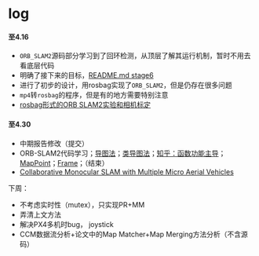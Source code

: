 # log
#### 至4.16
* `ORB_SLAM2`源码部分学习到了回环检测，从顶层了解其运行机制，暂时不用去看底层代码
* 明确了接下来的目标，[README.md stage6](../6_Map_Merging/README.md)
* 进行了初步的设计，用rosbag实现了`ORB_SLAM2`，但是仍存在很多问题
* `mp4`转`rosbag`的程序，但是有的地方需要特别注意
* [rosbag形式的ORB SLAM2实验和相机标定](../6_Map_Merging/myVideoORB.md)

#### 至4.30

* 中期报告修改（提交）
* ORB-SLAM2代码学习；[导图法](https://www.mindmeister.com/map/2257958379)；[类导图法](https://www.mindmeister.com/map/2257266424)；[知乎：函数功能主导](https://zhuanlan.zhihu.com/p/84905697)；[MapPoint](MapPoint.md)；[Frame](Frame.md)；（结束）
* [Collaborative Monocular SLAM with Multiple Micro Aerial Vehicles](../6_Map_Merging/README.md)

下周：

* 不考虑实时性（mutex），只实现PR+MM
* 弄清上文方法
* 解决PX4多机时bug， joystick
* CCM数据流分析+论文中的Map Matcher+Map Merging方法分析（不含源码）
